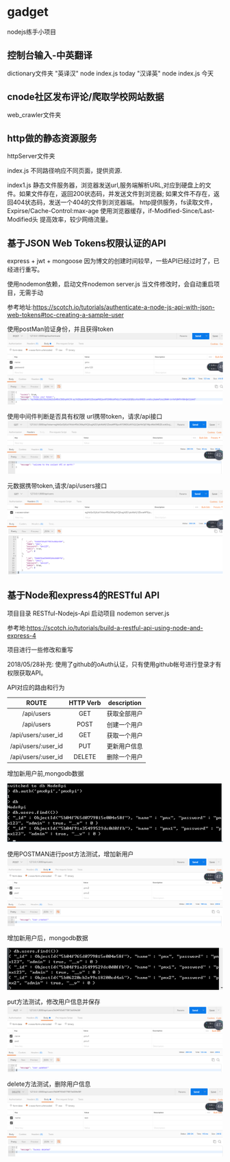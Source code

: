 # gadget
nodejs练手小项目

## 控制台输入-中英翻译
  dictionary文件夹
  "英译汉"  node index.js today
  "汉译英"  node index.js 今天
  
## cnode社区发布评论/爬取学校网站数据
  web_crawler文件夹
  
## http做的静态资源服务
  httpServer文件夹

  
  index.js  不同路径响应不同页面，提供资源.


  index1.js 静态文件服务器，浏览器发送url,服务端解析URL,对应到硬盘上的文件。如果文件存在，返回200状态码，并发送文件到浏览器; 如果文件不存在，返回404状态码，发送一个404的文件到浏览器端。
    http提供服务，fs读取文件，Expirse/Cache-Control:max-age 使用浏览器缓存，if-Modified-Since/Last-Modified头 提高效率，较少网络流量。

## 基于JSON Web Tokens权限认证的API
  express + jwt + mongoose  因为博文的创建时间较早，一些API已经过时了，已经进行重写。

  使用nodemon依赖，启动文件nodemon server.js  当文件修改时，会自动重启项目，无需手动
  
  参考地址:https://scotch.io/tutorials/authenticate-a-node-js-api-with-json-web-tokens#toc-creating-a-sample-user

  使用postMan验证身份，并且获得token
  ![authenticate.png](./node-token-jwt/img/authenticate.png)

  使用中间件判断是否具有权限
  url携带token，请求/api接口
  ![api.png](./node-token-jwt/img/api.png)

  元数据携带token,请求/api/users接口
  ![users.png](./node-token-jwt/img/users.png)

  ## 基于Node和express4的RESTful API
  项目目录 RESTful-Nodejs-Api   启动项目 nodemon server.js

  参考地:https://scotch.io/tutorials/build-a-restful-api-using-node-and-express-4

  项目进行一些修改和重写  
  
  2018/05/28补充: 使用了github的oAuth认证，只有使用github帐号进行登录才有权限获取API。

  API对应的路由和行为

  |ROUTE                | HTTP Verb | description |
  | :-----------------: | :-------: | :----------:|
  | /api/users          | GET       | 获取全部用户 |
  | /api/users          | POST      | 创建一个用户 |
  | /api/users/:user_id | GET       | 获取一个用户 |
  | /api/users/:user_id | PUT       | 更新用户信息 |
  | /api/users/:user_id | DELETE    | 删除一个用户 |


  增加新用户前,mongodb数据

  ![post-before.png](./RESTful-Nodejs-Api/img/post-before.png)


  使用POSTMAN进行post方法测试，增加新用户
  ![post-users.png](./RESTful-Nodejs-Api/img/post-users.png) 

  增加新用户后，mongodb数据

  ![post-after.png](./RESTful-Nodejs-Api/img/post-after.png)


  put方法测试，修改用户信息并保存
  ![put.png](./RESTful-Nodejs-Api/img/put.png)


  delete方法测试，删除用户信息
  ![delete.png](./RESTful-Nodejs-Api/img/delete.png)
